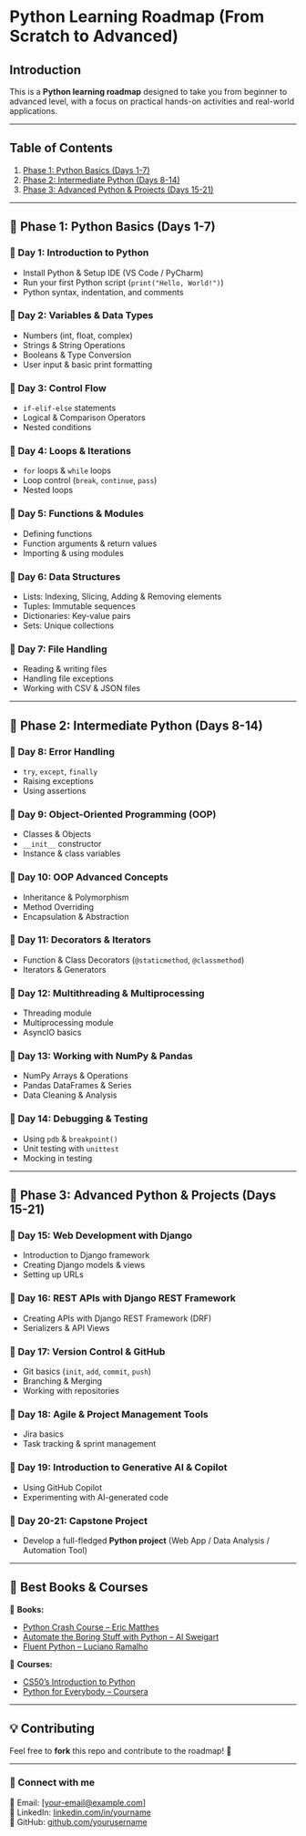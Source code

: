 # Python Learning Roadmap (From Scratch to Advanced)

## Introduction
This is a **Python learning roadmap** designed to take you from beginner to advanced level, with a focus on practical hands-on activities and real-world applications.

---

## Table of Contents

1. [Phase 1: Python Basics (Days 1-7)](#phase-1-python-basics-days-1-7)
2. [Phase 2: Intermediate Python (Days 8-14)](#phase-2-intermediate-python-days-8-14)
3. [Phase 3: Advanced Python & Projects (Days 15-21)](#phase-3-advanced-python-projects-days-15-21)


---

## 📅 Phase 1: Python Basics (Days 1-7)

### 📌 Day 1: Introduction to Python
- Install Python & Setup IDE (VS Code / PyCharm)
- Run your first Python script (`print("Hello, World!")`)
- Python syntax, indentation, and comments

### 📌 Day 2: Variables & Data Types
- Numbers (int, float, complex)
- Strings & String Operations
- Booleans & Type Conversion
- User input & basic print formatting

### 📌 Day 3: Control Flow
- `if-elif-else` statements
- Logical & Comparison Operators
- Nested conditions

### 📌 Day 4: Loops & Iterations
- `for` loops & `while` loops
- Loop control (`break`, `continue`, `pass`)
- Nested loops

### 📌 Day 5: Functions & Modules
- Defining functions
- Function arguments & return values
- Importing & using modules

### 📌 Day 6: Data Structures
- Lists: Indexing, Slicing, Adding & Removing elements
- Tuples: Immutable sequences
- Dictionaries: Key-value pairs
- Sets: Unique collections

### 📌 Day 7: File Handling
- Reading & writing files
- Handling file exceptions
- Working with CSV & JSON files

---

## 📅 Phase 2: Intermediate Python (Days 8-14)

### 📌 Day 8: Error Handling
- `try`, `except`, `finally`
- Raising exceptions
- Using assertions

### 📌 Day 9: Object-Oriented Programming (OOP)
- Classes & Objects
- `__init__` constructor
- Instance & class variables

### 📌 Day 10: OOP Advanced Concepts
- Inheritance & Polymorphism
- Method Overriding
- Encapsulation & Abstraction

### 📌 Day 11: Decorators & Iterators
- Function & Class Decorators (`@staticmethod`, `@classmethod`)
- Iterators & Generators

### 📌 Day 12: Multithreading & Multiprocessing
- Threading module
- Multiprocessing module
- AsyncIO basics

### 📌 Day 13: Working with NumPy & Pandas
- NumPy Arrays & Operations
- Pandas DataFrames & Series
- Data Cleaning & Analysis

### 📌 Day 14: Debugging & Testing
- Using `pdb` & `breakpoint()`
- Unit testing with `unittest`
- Mocking in testing

---

## 📅 Phase 3: Advanced Python & Projects (Days 15-21)

### 📌 Day 15: Web Development with Django
- Introduction to Django framework
- Creating Django models & views
- Setting up URLs

### 📌 Day 16: REST APIs with Django REST Framework
- Creating APIs with Django REST Framework (DRF)
- Serializers & API Views

### 📌 Day 17: Version Control & GitHub
- Git basics (`init`, `add`, `commit`, `push`)
- Branching & Merging
- Working with repositories

### 📌 Day 18: Agile & Project Management Tools
- Jira basics
- Task tracking & sprint management

### 📌 Day 19: Introduction to Generative AI & Copilot
- Using GitHub Copilot
- Experimenting with AI-generated code

### 📌 Day 20-21: Capstone Project
- Develop a full-fledged **Python project** (Web App / Data Analysis / Automation Tool)

---

## 🎯 Best Books & Courses

📖 **Books:**
- [Python Crash Course – Eric Matthes](https://nostarch.com/pythoncrashcourse2e)
- [Automate the Boring Stuff with Python – Al Sweigart](https://automatetheboringstuff.com/)
- [Fluent Python – Luciano Ramalho](https://www.oreilly.com/library/view/fluent-python-2nd/9781492056348/)

🎥 **Courses:**
- [CS50’s Introduction to Python](https://cs50.harvard.edu/python/)
- [Python for Everybody – Coursera](https://www.coursera.org/specializations/python)

---

## 💡 Contributing

Feel free to **fork** this repo and contribute to the roadmap! 🚀

---

### 🔗 Connect with me
📧 Email: [your-email@example.com]  
💼 LinkedIn: [linkedin.com/in/yourname](https://www.linkedin.com)  
🐙 GitHub: [github.com/yourusername](https://github.com)

